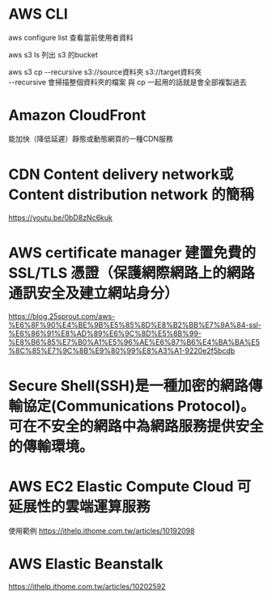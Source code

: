 # AWS CLI

aws configure list 查看當前使用者資料

aws s3 ls 列出 s3 的bucket

aws s3 cp --recursive s3://source資料夾 s3://target資料夾    
--recursive 會掃描整個資料夾的檔案 與 cp 一起用的話就是會全部複製過去


# Amazon CloudFront
能加快（降低延遲）靜態或動態網頁的一種CDN服務

# CDN Content delivery network或 Content distribution network 的簡稱
https://youtu.be/0bD8zNc6kuk


# AWS certificate manager 建置免費的SSL/TLS 憑證（保護網際網路上的網路通訊安全及建立網站身分）
https://blog.25sprout.com/aws-%E6%8F%90%E4%BE%9B%E5%85%8D%E8%B2%BB%E7%9A%84-ssl-%E6%86%91%E8%AD%89%E6%9C%8D%E5%8B%99-%E8%B6%85%E7%B0%A1%E5%96%AE%E6%87%B6%E4%BA%BA%E5%8C%85%E7%9C%8B%E9%80%99%E8%A3%A1-9220e2f5bcdb

# Secure Shell(SSH)是一種加密的網路傳輸協定(Communications Protocol)。可在不安全的網路中為網路服務提供安全的傳輸環境。

# AWS EC2 Elastic Compute Cloud 可延展性的雲端運算服務
使用範例
https://ithelp.ithome.com.tw/articles/10192098







# AWS Elastic Beanstalk
https://ithelp.ithome.com.tw/articles/10202592
